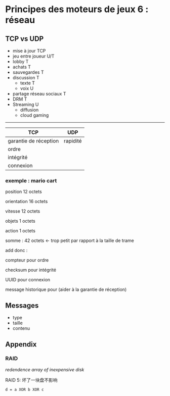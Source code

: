 # Principes des moteurs de jeux 6 : réseau

## TCP vs UDP

- mise à jour TCP
- jeu entre joueur U/T
- lobby T
- achats T
- sauvegardes T
- discussion T
  - texte T
  - voix U
- partage réseau sociaux T
- DRM T
- Streaming U
  - diffusion
  - cloud gaming

----

| TCP                   | UDP      |
| --------------------- | -------- |
| garantie de réception | rapidité |
| ordre                 |          |
| intégrité             |          |
| connexion             |          |

### exemple : mario cart

position 12 octets

orientation 16 octets

vitesse 12 octets

objets 1 octets

action 1 octets

somme : 42 octets <- trop petit par rapport à la taille de trame



add donc :

compteur	pour ordre

checksum	pour intégrité

UUID	pour connexion

message historique	pour (aider à la garantie de réception)

## Messages

- type
- taille
- contenu

## Appendix

### RAID

*redendence array of inexpensive disk*

RAID 5: 坏了一块盘不影响

```pseudocode
d = a XOR b XOR c
```

